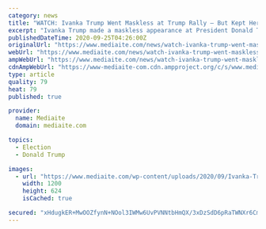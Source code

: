 ```yaml
---
category: news
title: "WATCH: Ivanka Trump Went Maskless at Trump Rally — But Kept Her Distance From Maskless Crowd"
excerpt: "Ivanka Trump made a maskless appearance at President Donald Trump's latest rally — which have been dubbed \"super-spreader\" events by the media — but kept her distance from the mostly-maskless crowd as she listened to the speech before her introduction."
publishedDateTime: 2020-09-25T04:26:00Z
originalUrl: "https://www.mediaite.com/news/watch-ivanka-trump-went-maskless-at-trump-rally-but-kept-her-distance-from-maskless-crowd/"
webUrl: "https://www.mediaite.com/news/watch-ivanka-trump-went-maskless-at-trump-rally-but-kept-her-distance-from-maskless-crowd/"
ampWebUrl: "https://www.mediaite.com/news/watch-ivanka-trump-went-maskless-at-trump-rally-but-kept-her-distance-from-maskless-crowd/amp/"
cdnAmpWebUrl: "https://www-mediaite-com.cdn.ampproject.org/c/s/www.mediaite.com/news/watch-ivanka-trump-went-maskless-at-trump-rally-but-kept-her-distance-from-maskless-crowd/amp/"
type: article
quality: 79
heat: 79
published: true

provider:
  name: Mediaite
  domain: mediaite.com

topics:
  - Election
  - Donald Trump

images:
  - url: "https://www.mediaite.com/wp-content/uploads/2020/09/Ivanka-Trump-and-Jared-Kushner-at-Trump-Rally-Getty-1228660596.jpg"
    width: 1200
    height: 624
    isCached: true

secured: "xHdugkER+MwOOZfynN+NOol3IWMw6UvPVNNtbHmQX/3xDzSdD6pRaTWNXr6Cm3jJIAuY0P97Pycbh2+y07OZHmP9cxDneh0JLuYI3DPCrT1LMwQA5B38ORPL6cLJo66oqO6JvchLryUbWV93covlDIpvS+jyHfjCBzv3SsURbEkUBm7wIzOv/zB0lvHObu4Xh44nCrRdND7Nda1/AJUag9jXHAZI9mDsrxrAgeAAofokoHi1ml3cM+Jt8fF0Zb0x4TI+t6jNKjAaQrMntQhKZdw+2hC+Z/UL3a81Macel4b9Kb/cBg+yLSllSbGPtFu3k8pm2FFN70TUNkBLx2auy1WC15JbMX7oM3AHu5t5THc=;w9Ln3JxFNteSFTczjZfw0g=="
---
```


